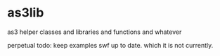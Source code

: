 as3lib
======

as3 helper classes and libraries and functions and whatever

perpetual todo: keep examples swf up to date. which it is not currently.
